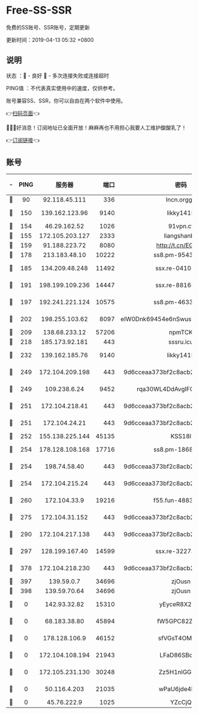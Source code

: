 # Free-SS-SSR

免费的SS账号、SSR账号，定期更新

更新时间：2019-04-13 05:32 +0800

## 说明

状态     ：🙂 - 良好 🙁 - 多次连接失败或连接超时

PING值   ：不代表真实使用中的速度，仅供参考。

账号兼容SS、SSR，你可以自由在两个软件中使用。

👉[扫码页面](https://liesauer.github.io/Free-SS-SSR/)👈

🎉🎉🎉好消息！订阅地址已全面开放！麻麻再也不用担心我要人工维护酸酸乳了！

👉[订阅链接](https://www.liesauer.net/yogurt/subscribe?ACCESS_TOKEN=DAYxR3mMaZAsaqUb)👈

## 账号

|-|PING|服务器|端口|密码|加密方式|区域|
|:----:|:----:|:-----:|-----:|:----:|:----:|:----:|
|🙂|90|92.118.45.111|336|lncn.orgg8|rc4|JP|
|🙂|150|139.162.123.96|9140|likky1415|aes-256-cfb|JP|
|🙂|154|46.29.162.52|1026|91vpn.cf|rc4-md5|RU|
|🙂|155|172.105.203.127|2333|liangshanbo|chacha20|JP|
|🙂|159|91.188.223.72|8080|http://t.cn/EGJIyrl|rc4-md5|RU|
|🙂|178|213.183.48.10|10222|ss8.pm-95437297|rc4-md5|RU|
|🙂|185|134.209.48.248|11492|ssx.re-04101326|aes-256-cfb|US|
|🙂|191|198.199.109.236|14447|ssx.re-88165327|aes-256-cfb|US|
|🙂|197|192.241.221.124|10575|ss8.pm-46330259|aes-256-cfb|US|
|🙂|202|198.255.103.62|8097|eIW0Dnk69454e6nSwuspv9DmS201tQ0D|aes-256-cfb|US|
|🙂|209|138.68.233.12|57206|npmTCK|rc4-md5|US|
|🙂|218|185.173.92.181|443|sssru.icu|rc4-md5|RU|
|🙂|232|139.162.185.76|9140|likky1415|aes-256-cfb|DE|
|🙂|249|172.104.209.198|443|9d6cceaa373bf2c8acb22e60b6a58be6|aes-256-cfb|US|
|🙂|249|109.238.6.24|9452|rqa30WL4DdAvgIFG6Fs3znzTa|aes-256-cfb|FR|
|🙂|251|172.104.218.41|443|9d6cceaa373bf2c8acb22e60b6a58be6|aes-256-cfb|US|
|🙂|251|172.104.24.21|443|9d6cceaa373bf2c8acb22e60b6a58be6|aes-256-cfb|US|
|🙂|252|155.138.225.144|45135|KSS18l|rc4-md5|US|
|🙂|254|178.128.108.168|17716|ss8.pm-18684744|aes-256-cfb|SG|
|🙂|254|198.74.58.40|443|9d6cceaa373bf2c8acb22e60b6a58be6|aes-256-cfb|US|
|🙂|254|172.104.215.24|443|9d6cceaa373bf2c8acb22e60b6a58be6|aes-256-cfb|US|
|🙂|260|172.104.33.9|19216|f55.fun-48839243|aes-256-cfb|SG|
|🙂|275|172.104.31.152|443|9d6cceaa373bf2c8acb22e60b6a58be6|aes-256-cfb|US|
|🙂|290|172.104.217.138|443|9d6cceaa373bf2c8acb22e60b6a58be6|aes-256-cfb|US|
|🙂|297|128.199.167.40|14599|ssx.re-32273729|aes-256-cfb|SG|
|🙂|378|172.104.218.230|443|9d6cceaa373bf2c8acb22e60b6a58be6|aes-256-cfb|US|
|🙂|397|139.59.0.7|34696|zjOusn|chacha20|IN|
|🙂|398|139.59.70.64|34696|zjOusn|chacha20|IN|
|🙁|0|142.93.32.82|15310|yEyceR8X2EVd|aes-256-cfb|GB|
|🙁|0|68.183.38.80|45894|fW5GPC82Z97G|aes-256-cfb|GB|
|🙁|0|178.128.106.9|46152|sfVGsT4OMxHC|aes-256-cfb|SG|
|🙁|0|172.104.108.194|21943|LFaD86SBq2lY|aes-256-cfb|JP|
|🙁|0|172.105.231.130|30248|Zz5H1nlGGKHx|aes-256-cfb|JP|
|🙁|0|50.116.4.203|21035|wPaU6jde4NZT|aes-256-cfb|US|
|🙁|0|45.76.222.9|1025|YZcCjQ|rc4-md5|JP|
